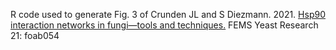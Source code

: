R code used to generate Fig. 3 of Crunden JL and S Diezmann. 2021. [Hsp90 interaction networks in fungi—tools and techniques.](https://www.ncbi.nlm.nih.gov/pmc/articles/PMC8599792/) FEMS Yeast Research 21: foab054
